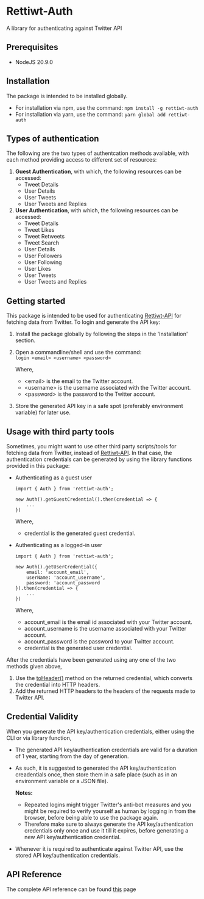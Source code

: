 # Rettiwt-Auth

A library for authenticating against Twitter API

## Prerequisites

-   NodeJS 20.9.0

## Installation

The package is intended to be installed globally.

-   For installation via npm, use the command: `npm install -g rettiwt-auth`
-   For installation via yarn, use the command: `yarn global add rettiwt-auth`

## Types of authentication

The following are the two types of authentcation methods available, with each method providing access to different set of resources:

1. **Guest Authentication**, with which, the following resources can be accessed:
    - Tweet Details
    - User Details
    - User Tweets
    - User Tweets and Replies
2. **User Authentication**, with which, the following resources can be accessed:
    - Tweet Details
    - Tweet Likes
    - Tweet Retweets
    - Tweet Search
    - User Details
    - User Followers
    - User Following
    - User Likes
    - User Tweets
    - User Tweets and Replies

## Getting started

This package is intended to be used for authenticating [Rettiwt-API](https://www.npmjs.com/package/rettiwt-api) for fetching data from Twitter. To login and generate the API key:

1.  Install the package globally by following the steps in the 'Installation' section.
2.  Open a commandline/shell and use the command:  
    `login <email> <username> <password>`

    Where,

    -   \<email\> is the email to the Twitter account.
    -   \<username\> is the username associated with the Twitter account.
    -   \<password\> is the password to the Twitter account.

3.  Store the generated API key in a safe spot (preferably environment variable) for later use.

## Usage with third party tools

Sometimes, you might want to use other third party scripts/tools for fetching data from Twitter, instead of [Rettiwt-API](https://www.npmjs.com/package/rettiwt-api). In that case, the authentication credentials can be generated by using the library functions provided in this package:

-   Authenticating as a guest user

    ```
    import { Auth } from 'rettiwt-auth';

    new Auth().getGuestCredential().then(credential => {
        ...
    })
    ```

    Where,

    -   credential is the generated guest credential.

-   Authenticating as a logged-in user

    ```
    import { Auth } from 'rettiwt-auth';

    new Auth().getUserCredential({
        email: 'account_email',
        userName: 'account_username',
        password: 'account_password
    }).then(credential => {
        ...
    })
    ```

    Where,

    -   account_email is the email id associated with your Twitter account.
    -   account_username is the username associated with your Twitter account.
    -   account_password is the password to your Twitter account.
    -   credential is the generated user credential.

After the credentials have been generated using any one of the two methods given above,

1.  Use the [toHeader()](https://rishikant181.github.io/Rettiwt-Auth/classes/AuthCredential.html#toHeader) method on the returned credential, which converts the credential into HTTP headers.
2.  Add the returned HTTP headers to the headers of the requests made to Twitter API.

## Credential Validity

When you generate the API key/authentication credentials, either using the CLI or via library function,

-   The generated API key/authentication credentials are valid for a duration of 1 year, starting from the day of generation.
-   As such, it is suggested to generated the API key/authentication creadentials once, then store them in a safe place (such as in an environment variable or a JSON file).

    **Notes:**

    -   Repeated logins might trigger Twitter's anti-bot measures and you might be required to verify yourself as human by logging in from the browser, before being able to use the package again.
    -   Therefore make sure to always generate the API key/authentication credentials only once and use it till it expires, before generating a new API key/authentication credential.

-   Whenever it is required to authenticate against Twitter API, use the stored API key/authentication credentials.

## API Reference

The complete API reference can be found [this](https://rishikant181.github.io/Rettiwt-Auth/) page
